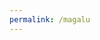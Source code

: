```yaml
---
permalink: /magalu
---
```


<script>window.location.replace('https://www.magazinevoce.com.br/magazinegabireze/');</script>